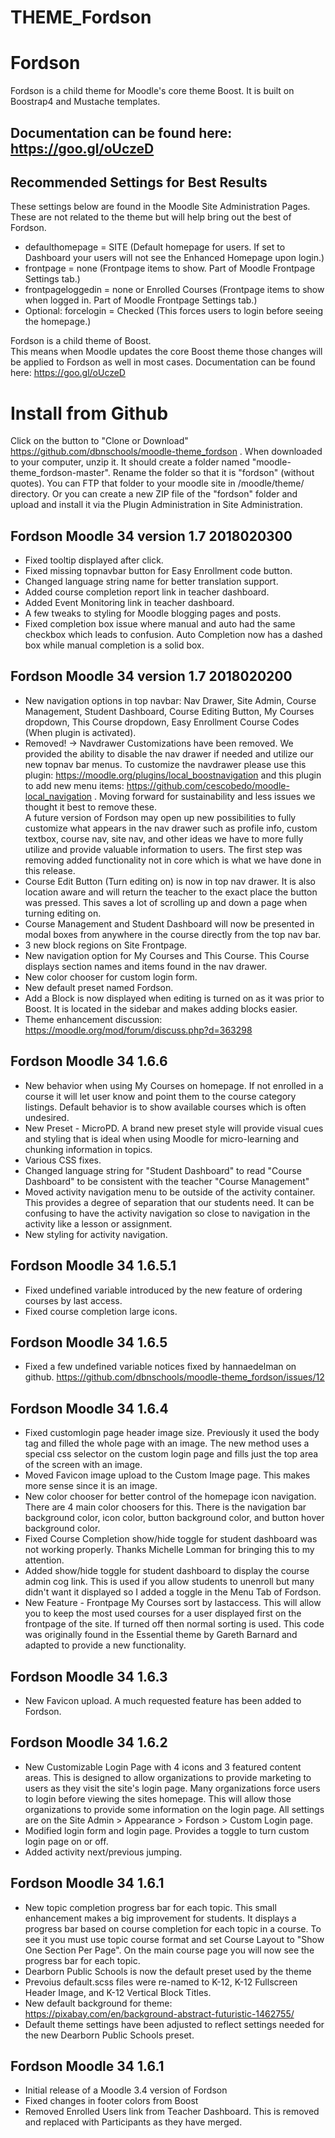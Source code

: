 THEME_Fordson
===========

# Fordson

Fordson is a child theme for Moodle's core theme Boost.
It is built on Boostrap4 and Mustache templates.

## Documentation can be found here: https://goo.gl/oUczeD

## Recommended Settings for Best Results
These settings below are found in the Moodle Site Administration Pages.  These are not related to the theme but will help bring out the best of Fordson.  

* defaulthomepage = SITE (Default homepage for users.  If set to Dashboard your users will not see the Enhanced Homepage upon login.)
* frontpage = none (Frontpage items to show. Part of Moodle Frontpage Settings tab.)
* frontpageloggedin = none or Enrolled Courses (Frontpage items to show when logged in. Part of Moodle Frontpage Settings tab.)
* Optional: forcelogin = Checked (This forces users to login before seeing the homepage.)

Fordson is a child theme of Boost.  
This means when Moodle updates the core Boost theme those changes will be applied to Fordson as well in most cases.
Documentation can be found here: https://goo.gl/oUczeD

# Install from Github
Click on the button to "Clone or Download" https://github.com/dbnschools/moodle-theme_fordson . When downloaded to your computer, unzip it. It should create a folder named "moodle-theme_fordson-master". Rename the folder so that it is "fordson" (without quotes). You can FTP that folder to your moodle site in /moodle/theme/ directory. Or you can create a new ZIP file of the "fordson" folder and upload and install it via the Plugin Administration in Site Administration.

## Fordson Moodle 34 version 1.7 2018020300
* Fixed tooltip displayed after click.
* Fixed missing topnavbar button for Easy Enrollment code button.
* Changed language string name for better translation support.
* Added course completion report link in teacher dashboard.
* Added Event Monitoring link in teacher dashboard.
* A few tweaks to styling for Moodle blogging pages and posts.
* Fixed completion box issue where manual and auto had the same checkbox which leads to confusion. Auto Completion now has a dashed box while manual completion is a solid box.  

## Fordson Moodle 34 version 1.7 2018020200
* New navigation options in top navbar: Nav Drawer, Site Admin, Course Management, Student Dashboard, Course Editing Button, My Courses dropdown, This Course dropdown, Easy Enrollment Course Codes (When plugin is activated).
* Removed! -> Navdrawer Customizations have been removed.  We provided the ability to disable the nav drawer if needed and utilize our new topnav bar menus.  To customize the navdrawer please use this plugin:  https://moodle.org/plugins/local_boostnavigation and this plugin to add new menu items:  https://github.com/cescobedo/moodle-local_navigation .  Moving forward for sustainability and less issues we thought it best to remove these.  
A future version of Fordson may open up new possibilities to fully customize what appears in the nav drawer such as profile info, custom textbox, course nav, site nav, and other ideas we have to more fully utilize and provide valuable information to users.  The first step was removing added functionality not in core which is what we have done in this release.
* Course Edit Button (Turn editing on) is now in top nav drawer.  It is also location aware and will return the teacher to the exact place the button was pressed.  This saves a lot of scrolling up and down a page when turning editing on.
* Course Management and Student Dashboard will now be presented in modal boxes from anywhere in the course directly from the top nav bar.  
* 3 new block regions on Site Frontpage.
* New navigation option for My Courses and This Course.  This Course displays section names and items found in the nav drawer.  
* New color chooser for custom login form.
* New default preset named Fordson.
* Add a Block is now displayed when editing is turned on as it was prior to Boost.  It is located in the sidebar and makes adding blocks easier.
* Theme enhancement discussion: https://moodle.org/mod/forum/discuss.php?d=363298 


## Fordson Moodle 34 1.6.6
* New behavior when using My Courses on homepage.  If not enrolled in a course it will let user know and point them to the course category listings.  Default behavior is to show available courses which is often undesired.
* New Preset - MicroPD.  A brand new preset style will provide visual cues and styling that is ideal when using Moodle for micro-learning and chunking information in topics.
* Various CSS fixes.
* Changed language string for "Student Dashboard" to read "Course Dashboard" to be consistent with the teacher "Course Management"
* Moved activity navigation menu to be outside of the activity container.  This provides a degree of separation that our students need.  It can be confusing to have the activity navigation so close to navigation in the activity like a lesson or assignment.
* New styling for activity navigation.

## Fordson Moodle 34 1.6.5.1
* Fixed undefined variable introduced by the new feature of ordering courses by last access.
* Fixed course completion large icons.

## Fordson Moodle 34 1.6.5
* Fixed a few undefined variable notices fixed by hannaedelman on github.  https://github.com/dbnschools/moodle-theme_fordson/issues/12

## Fordson Moodle 34 1.6.4
* Fixed customlogin page header image size.  Previously it used the body tag and filled the whole page with an image.  The new method uses a special css selector on the custom login page and fills just the top area of the screen with an image.
* Moved Favicon image upload to the Custom Image page.  This makes more sense since it is an image.
* New color chooser for better control of the homepage icon navigation.  There are 4 main color choosers for this.  There is the navigation bar background color, icon color, button background color, and button hover background color.  
* Fixed Course Completion show/hide toggle for student dashboard was not working properly.  Thanks Michelle Lomman for bringing this to my attention.
* Added show/hide toggle for student dashboard to display the course admin cog link.  This is used if you allow students to unenroll but many didn't want it displayed so I added a toggle in the Menu Tab of Fordson. 
* New Feature - Frontpage My Courses sort by lastaccess.  This will allow you to keep the most used courses for a user displayed first on the frontpage of the site.  If turned off then normal sorting is used. This code was originally found in the Essential theme by Gareth Barnard and adapted to provide a new functionality.

## Fordson Moodle 34 1.6.3
* New Favicon upload.  A much requested feature has been added to Fordson.  

## Fordson Moodle 34 1.6.2
* New Customizable Login Page with 4 icons and 3 featured content areas.  This is designed to allow organizations to provide marketing to users as they visit the site's login page.  Many organizations force users to login before viewing the sites homepage.  This will allow those organizations to provide some information on the login page.  All settings are on the Site Admin > Appearance > Fordson > Custom Login page.
* Modified login form and login page.  Provides a toggle to turn custom login page on or off.
* Added activity next/previous jumping.

## Fordson Moodle 34 1.6.1
* New topic completion progress bar for each topic.  This small enhancement makes a big improvement for students.  It displays a progress bar based on course completion for each topic in a course.  To see it you must use topic course format and set Course Layout to "Show One Section Per Page".  On the main course page you will now see the progress bar for each topic.
* Dearborn Public Schools is now the default preset used by the theme
* Prevoius default.scss files were re-named to K-12, K-12 Fullscreen Header Image, and K-12 Vertical Block Titles.  
* New default background for theme: https://pixabay.com/en/background-abstract-futuristic-1462755/
* Default theme settings have been adjusted to reflect settings needed for the new Dearborn Public Schools preset.

## Fordson Moodle 34 1.6.1
* Initial release of a Moodle 3.4 version of Fordson
* Fixed changes in footer colors from Boost
* Removed Enrolled Users link from Teacher Dashboard. This is removed and replaced with Participants as they have merged.
